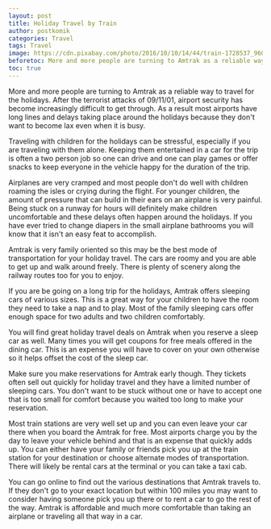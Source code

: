 ```yaml
---
layout: post
title: Holiday Travel by Train
author: postkomik
categories: Travel
tags: Travel
image: https://cdn.pixabay.com/photo/2016/10/10/14/44/train-1728537_960_720.jpg
beforetoc: More and more people are turning to Amtrak as a reliable way to travel for the holidays. After the terrorist attacks of 09/11/01, airport security has become increasingly difficult to get through. As a result most airports have long lines and delays taking place around the holidays because they don't want to become lax even when it is busy.
toc: true
---
```




More and more people are turning to Amtrak as a reliable way to travel for the holidays. After the terrorist attacks of 09/11/01, airport security has become increasingly difficult to get through. As a result most airports have long lines and delays taking place around the holidays because they don't want to become lax even when it is busy. 

Traveling with children for the holidays can be stressful, especially if you are traveling with them alone. Keeping them entertained in a car for the trip is often a two person job so one can drive and one can play games or offer snacks to keep everyone in the vehicle happy for the duration of the trip.

Airplanes are very cramped and most people don't do well with children roaming the isles or crying during the flight. For younger children, the amount of pressure that can build in their ears on an airplane is very painful. Being stuck on a runway for hours will definitely make children uncomfortable and these delays often happen around the holidays. If you have ever tried to change diapers in the small airplane bathrooms you will know that it isn't an easy feat to accomplish. 

Amtrak is very family oriented so this may be the best mode of transportation for your holiday travel. The cars are roomy and you are able to get up and walk around freely. There is plenty of scenery along the railway routes too for you to enjoy. 

If you are be going on a long trip for the holidays, Amtrak offers sleeping cars of various sizes. This is a great way for your children to have the room they need to take a nap and to play. Most of the family sleeping cars offer enough space for two adults and two children comfortably. 

You will find great holiday travel deals on Amtrak when you reserve a sleep car as well. Many times you will get coupons for free meals offered in the dining car. This is an expense you will have to cover on your own otherwise so it helps offset the cost of the sleep car. 

Make sure you make reservations for Amtrak early though. They tickets often sell out quickly for holiday travel and they have a limited number of sleeping cars. You don't want to be stuck without one or have to accept one that is too small for comfort because you waited too long to make your reservation.

Most train stations are very well set up and you can even leave your car there when you board the Amtrak for free. Most airports charge you by the day to leave your vehicle behind and that is an expense that quickly adds up. You can either have your family or friends pick you up at the train station for your destination or choose alternate modes of transportation. There will likely be rental cars at the terminal or you can take a taxi cab. 

You can go online to find out the various destinations that Amtrak travels to. If they don't go to your exact location but within 100 miles you may want to consider having someone pick you up there or to rent a car to go the rest of the way. Amtrak is affordable and much more comfortable than taking an airplane or traveling all that way in a car. 


